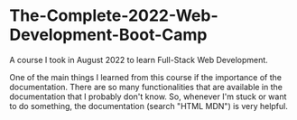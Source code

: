# The-Complete-2022-Web-Development-Boot-Camp
A course I took in August 2022 to learn Full-Stack Web Development.

One of the main things I learned from this course if the importance of the documentation. There are so many functionalities that are available in the documentation that I probably don't know. So, whenever I'm stuck or want to do something, the documentation (search "HTML MDN") is very helpful.
